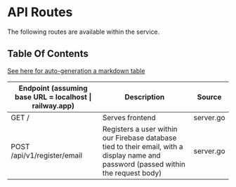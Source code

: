 # API Routes

The following routes are available within the service.

## Table Of Contents

[See here for auto-generation a markdown table](https://www.tablesgenerator.com/markdown_tables)

| Endpoint (assuming base URL = localhost \| railway.app) | Description                                                                                                                                                                                                | Source    |
|---------------------------------------------------------|------------------------------------------------------------------------------------------------------------------------------------------------------------------------------------------------------------|-----------|
| GET /                                                   | Serves frontend                                                                                                                                                                                            | server.go |
| POST /api/v1/register/email                             | Registers a user within our Firebase database tied to their email, with a display name and password (passed within the request body)                                                                       | server.go |
